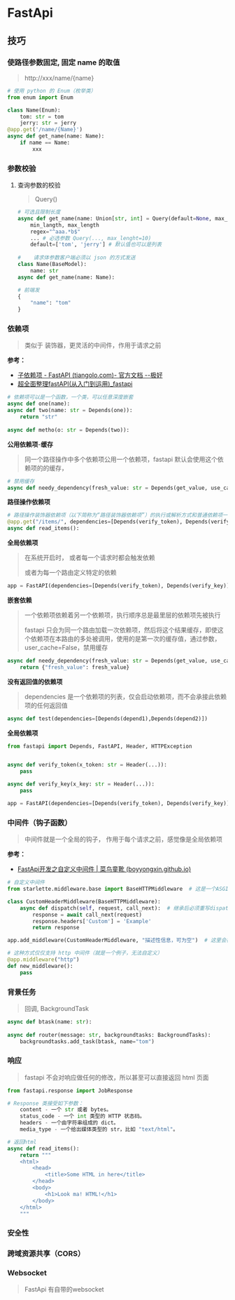 # FastApi


## 技巧

### 使路径参数固定, 固定 name 的取值

> http://xxx/name/{name}

```python 
# 使用 python 的 Enum（枚举类）
from enum import Enum

class Name(Enum):
    tom: str = tom
    jerry: str = jerry
@app.get('/name/{Name}')
async def get_name(name: Name):
    if name == Name:
        xxx
```



### 参数校验

1. 查询参数的校验

   > Query()

   ```python
   # 可选且限制长度
   async def get_name(name: Union[str, int] = Query(default=None, max_length=10)):
       min_langth, max_length
       regex="^aaa.*b$"
       ... # 必选参数 Query(..., max_lenght=10)
       default=['tom', 'jerry'] # 默认值也可以是列表
       
   # 	请求体参数客户端必须以 json 的方式发送
   class Name(BaseModel):
       name: str
   async def get_name(name: Name):
   
   # 前端发
   {
       "name": "tom"
   }
   ```




### 依赖项

> 类似于 装饰器，更灵活的中间件，作用于请求之前

**参考：**

- [子依赖项 - FastAPI (tiangolo.com)- 官方文档 --极好](https://fastapi.tiangolo.com/zh/tutorial/dependencies/sub-dependencies/) 
- [ 超全面整理fastAPI(从入门到运用)_fastapi](https://blog.csdn.net/my_name_is_learn/article/details/109819127)

```python
# 依赖项可以是一个函数，一个类，可以任意深度嵌套
async def one(name):
async def two(name: str = Depends(one)):
    return "str"
    
async def metho(o: str = Depends(two)):
```

**公用依赖项**-**缓存**

> 同一个路径操作中多个依赖项公用一个依赖项，fastapi 默认会使用这个依赖项的的缓存， 

```python
# 禁用缓存
async def needy_dependency(fresh_value: str = Depends(get_value, use_cache=False)):
```

**路径操作依赖项**

```python
# 路径操作装饰器依赖项（以下简称为“路径装饰器依赖项”）的执行或解析方式和普通依赖项一样，但就算这些依赖项会返回值，它们的值也不会传递给路径操作函数。
@app.get("/items/", dependencies=[Depends(verify_token), Depends(verify_key)])
async def read_items():
```

**全局依赖项**

> 在系统开启时， 或者每一个请求时都会触发依赖
>
> 或者为每一个路由定义特定的依赖

```python
app = FastAPI(dependencies=[Depends(verify_token), Depends(verify_key)])
```

**嵌套依赖**

> 一个依赖项依赖着另一个依赖项，执行顺序总是最里层的依赖项先被执行
>
> fastapi 只会为同一个路由加载一次依赖项，然后将这个结果缓存，即使这个依赖项在本路由的多处被调用，使用的是第一次的缓存值，通过参数，user_cache=False，禁用缓存

```python
async def needy_dependency(fresh_value: str = Depends(get_value, use_cache=False)):
    return {"fresh_value": fresh_value}
```

**没有返回值的依赖项**

> dependencies 是一个依赖项的列表，仅会启动依赖项，而不会承接此依赖项的任何返回值

```python
async def test(dependencies=[Depends(depend1),Depends(depend2)])
```

**全局依赖项**

```python
from fastapi import Depends, FastAPI, Header, HTTPException


async def verify_token(x_token: str = Header(...)):
    pass

async def verify_key(x_key: str = Header(...)):
    pass

app = FastAPI(dependencies=[Depends(verify_token), Depends(verify_key)])
```

### 中间件（钩子函数）

> 中间件就是一个全局的钩子， 作用于每个请求之前，感觉像是全局依赖项

**参考：**

- [FastApi开发之自定义中间件 | 菜鸟童靴 (boyyongxin.github.io)](https://boyyongxin.github.io/2022/03/30/FastApi开发之自定义中间件/)

```python
# 自定义中间件
from starlette.middleware.base import BaseHTTPMiddleware  # 这是一个ASGI标准的中间件抽象类

class CustomHeaderMiddleware(BaseHTTPMiddleware):
    async def dispatch(self, request, call_next):  # 继承后必须重写dispatch方法
        response = await call_next(request)
        response.headers['Custom'] = 'Example'
        return response

app.add_middleware(CustomHeaderMiddleware, "描述性信息，可为空")  # 这里会在starlette的user_middleware列表中注册（追加）一个中间件，

# 这种方式仅仅支持 http 中间件（就是一个例子，无法自定义）
@app.middleware("http") 
def new_middleware():
    pass
```



### 背景任务

> 回调, BackgroundTask

```python
async def btask(name: str):
    
async def router(message: str, backgroundtasks: BackgroundTasks):
    backgroundtasks.add_task(btask, name="tom")
```

### 响应

> fastapi 不会对响应做任何的修改，所以甚至可以直接返回 html 页面

```python 
from fastapi.response import JobResponse

# Response 类接受如下参数：
    content - 一个 str 或者 bytes。
    status_code - 一个 int 类型的 HTTP 状态码。
    headers - 一个由字符串组成的 dict。
    media_type - 一个给出媒体类型的 str，比如 "text/html"。

# 返回html
async def read_items():
    return """
    <html>
        <head>
            <title>Some HTML in here</title>
        </head>
        <body>
            <h1>Look ma! HTML!</h1>
        </body>
    </html>
    """
```

### 安全性

### 跨域资源共享（CORS）



### Websocket

> FastApi 有自带的websocket